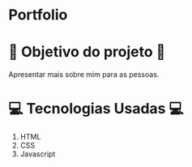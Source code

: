 # Portfolio

# :dart: Objetivo do projeto :dart:
Apresentar mais sobre mim para as pessoas.

# :computer: Tecnologias Usadas :computer:

1. HTML
1. CSS
1. Javascript
